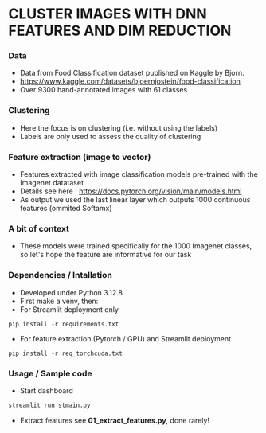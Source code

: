 # CLUSTER IMAGES WITH DNN FEATURES AND DIM REDUCTION

### Data
* Data from Food Classification dataset published on Kaggle by Bjorn.
* https://www.kaggle.com/datasets/bjoernjostein/food-classification
* Over 9300 hand-annotated images with 61 classes

### Clustering
* Here the focus is on clustering (i.e. without using the labels)
* Labels are only used to assess the quality of clustering

### Feature extraction (image to vector)
* Features extracted with image classification models pre-trained with the Imagenet datataset
* Details see here : https://docs.pytorch.org/vision/main/models.html
* As output we used the last linear layer which outputs 1000 continuous features (ommited Softamx) 

### A bit of context
* These models were trained specifically for the 1000 Imagenet classes, so let's hope the feature are informative for our task

### Dependencies / Intallation
* Developed under Python 3.12.8
* First make a venv, then:
* For Streamlit deployment only
```
pip install -r requirements.txt
```
* For feature extraction (Pytorch / GPU) and Streamlit deployment 
```
pip install -r req_torchcuda.txt
```

### Usage / Sample code
*  Start dashboard
```bash 
streamlit run stmain.py
```
*  Extract features see **01_extract_features.py**, done rarely!


